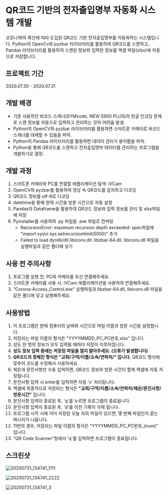 # QR코드 기반의 전자출입명부 자동화 시스템 개발
코로나19의 확산에 따라 도입된 QR코드 기반 전자출입명부를 자동화하는 시스템입니다. Python의 OpenCv와 pyzbar 라이브러리를 활용하여 QR코드를 스캔하고, Pandas 라이브러리를 활용하여 스캔된 정보와 입력한 정보를 엑셀 파일(xlsx)에 자동으로 저장합니다.
## 프로젝트 기간
2020.07.30 - 2020.07.31
## 개발 배경
- 기존 사용하던 바코드 스캐너(SYMcode, NEW S950 PLUS)의 한글 인코딩 문제로 스캔 정보를 자동으로 입력하고 관리하는 것의 어려움 발생.
- Python의 OpenCV와 pyzbar 라이브러리를 활용하면 스마트폰 카메라로 바코드 스캐너를 대체할 수 있음을 파악.
- Python의 Pandas 라이브러리를 활용하면 데이터 관리가 용이함을 파악.
- Python을 통해 QR코드를 스캔하고 전자출입명부 데이터를 관리하는 프로그램을 개발하기로 결정.
## 개발 과정
1. 스마트폰 카메라와 PC를 연결할 애플리케이션 탐색: iVCam
2. OpenCV와 pyzbar를 활용하여 영상 속 QR코드를 감지하고 디코딩
3. QR코드 정보를 utf-8로 디코딩
4. datetime을 통해 현재 시간을 방문 시간으로 자동 설정
5. Pandas의 Dataframe을 활용하여 QR코드 정보와 입력 정보를 관리 및 xlsx파일에 저장
6. Pyinstaller를 사용하여 .py 파일을 .exe 파일로 컨버팅
    - RecursionError: maximum recursion depth exceeded: spec파일에 "import sys\n sys.setrecursionlimit(5000)" 추가
    - Failed to load dynlib/dll libiconv.dll: libzbar-64.dll, libiconv.dll 파일을 실행파일과 같은 폴더에 넣기
## 사용 전 주의사항
1. 프로그램 실행 전, PC와 카메라를 우선 연결해주세요.
2. 스마트폰 카메라를 사용 시, iVCam 애플리케이션을 사용하여 연결해주세요.
3. "Corona-Access_Control.exe" 실행파일과 libzbar-64.dll, libiconv.dll 파일을 같은 폴더에 넣고 실행해주세요.
## 사용방법
1. 이 프로그램은 현재 컴퓨터의 날짜와 시간으로 파일 이름과 방문 시간을 설정합니다.
2. 저장되는 파일 이름의 형식은 "YYYYMMDD_PC_PC번호.xlsx" 입니다.
3. 성도 한 명의 정보가 모두 입력될 때마다 저장이 이루어집니다.
4. __성도 정보 입력 중에는 저장된 파일을 열지 말아주세요. (오류가 발생합니다)__
5. __QR코드의 정해진 형식은 "교회/구역/이름/소속/연락처/" 입니다.__ QR코드 형식에 맞추어 코드를 수정해서 사용하세요.
6. 체온과 문진사항만 수동 입력하면, QR코드 정보와 방문 시간이 함께 엑셀에 자동 저장됩니다.
7. 문진사항 입력 시 enter를 입력하면 자동 'x' 처리됩니다.
8. 엑셀에 최종적으로 저장되는 형식은 __"교회/구역/이름/소속/연락처/체온/문진사항/방문시간"__ 입니다.
9. 문진사항 입력이 종료된 후, 'q'를 누르면 프로그램이 종료됩니다.
10. 문진사항 입력이 종료된 후, 'd'를 이전 기록이 삭제 됩니다.
11. 프로그램 시작 시에 이미 저장된 오늘 자의 파일이 있으면, 몇 번째 파일인지 묻는 메시지가 나옵니다.
12. 11번의 경우, 저장되는 파일 이름의 형식은 "YYYYMMDD_PC_PC번호_(num)" 입니다.
13. "QR Code Scanner"창에서 'q'를 입력하면 프로그램이 종료됩니다.
## 스크린샷
![20200731_134741_1111](https://user-images.githubusercontent.com/68726615/89001281-bb28e100-d334-11ea-9cc6-74eb1633f4b8.png)
   
![20200731_134741_2222](https://user-images.githubusercontent.com/68726615/89001282-bbc17780-d334-11ea-9de1-bb78aa3344cc.png)
   
![20200731_134741_3](https://user-images.githubusercontent.com/68726615/89001279-ba904a80-d334-11ea-8e0e-fed5e03969e4.png)
